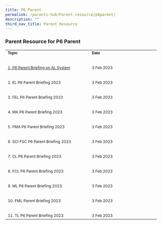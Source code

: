 ```yaml
---
title: P6 Parent
permalink: /parents-hub/Parent-resource/p6parent/
description: ""
third_nav_title: Parent Resource
---
```

### Parent Resource for P6 Parent

<table border="0" cellpadding="0" cellspacing="0" style="width:482px">
	<thead>
	</thead>
	<tbody>
		<tr>
			<td style="width:264px"><span style="font-size:12px"><span style="font-family:Arial,Helvetica,sans-serif"><strong>Topic</strong></span></span></td>
			<td style="width:209px"><span style="font-size:12px"><span style="font-family:Arial,Helvetica,sans-serif"><strong>Date</strong></span></span></td>
		</tr>
		<tr>
			<td style="width:264px">&nbsp;</td>
			<td style="width:209px">&nbsp;</td>
		</tr>
		<tr>
			<td style="width:264px"><a href="https://www.silingpri.moe.edu.sg/files/Parent%20Hub/2023%20P6/P6%20Parent%20Briefing%20on%20AL%20System.pdf"><span style="font-size:12px">1, P6 Parent Briefing on AL System</span></a></td>
			<td style="width:209px"><span style="font-size:12px">3 Feb 2023</span></td>
		</tr>
		<tr>
			<td style="width:264px">&nbsp;</td>
			<td style="width:209px">&nbsp;</td>
		</tr>
		<tr>
			<td style="width:264px"><span style="font-size:12px">2. EL P6 Parent Briefing 2023</span></td>
			<td style="width:209px"><span style="font-size:12px">3 Feb 2023</span></td>
		</tr>
		<tr>
			<td style="width:264px">&nbsp;</td>
			<td style="width:209px">&nbsp;</td>
		</tr>
		<tr>
			<td style="width:264px"><span style="font-size:12px">3. FEL P6 Parent Briefing 2023</span></td>
			<td style="width:209px"><span style="font-size:12px">3 Feb 2023</span></td>
		</tr>
		<tr>
			<td style="width:264px">&nbsp;</td>
			<td style="width:209px">&nbsp;</td>
		</tr>
		<tr>
			<td style="width:264px"><span style="font-size:12px">4. MA P6 Parent Briefing 2023</span></td>
			<td style="width:209px"><span style="font-size:12px">3 Feb 2023</span></td>
		</tr>
		<tr>
			<td style="width:264px">&nbsp;</td>
			<td style="width:209px">&nbsp;</td>
		</tr>
		<tr>
			<td style="width:264px"><span style="font-size:12px">5. FMA P6 Parent Briefing 2023</span></td>
			<td style="width:209px"><span style="font-size:12px">3 Feb 2023</span></td>
		</tr>
		<tr>
			<td style="width:264px">&nbsp;</td>
			<td style="width:209px">&nbsp;</td>
		</tr>
		<tr>
			<td style="width:264px"><span style="font-size:12px">6. SCI FSC P6 Parent Briefing 2023</span></td>
			<td style="width:209px"><span style="font-size:12px">3 Feb 2023</span></td>
		</tr>
		<tr>
			<td style="width:264px">&nbsp;</td>
			<td style="width:209px">&nbsp;</td>
		</tr>
		<tr>
			<td style="width:264px"><span style="font-size:12px">7. CL P6 Parent Briefing 2023</span></td>
			<td style="width:209px"><span style="font-size:12px">3 Feb 2023</span></td>
		</tr>
		<tr>
			<td style="width:264px">&nbsp;</td>
			<td style="width:209px">&nbsp;</td>
		</tr>
		<tr>
			<td style="width:264px"><span style="font-size:12px">8. FCL P6 Parent Briefing 2023</span></td>
			<td style="width:209px"><span style="font-size:12px">3 Feb 2023</span></td>
		</tr>
		<tr>
			<td style="width:264px">&nbsp;</td>
			<td style="width:209px">&nbsp;</td>
		</tr>
		<tr>
			<td style="width:264px"><span style="font-size:12px">9. ML P6 Parent Briefing 2023</span></td>
			<td style="width:209px"><span style="font-size:12px">3 Feb 2023</span></td>
		</tr>
		<tr>
			<td style="width:264px">&nbsp;</td>
			<td style="width:209px">&nbsp;</td>
		</tr>
		<tr>
			<td style="width:264px"><span style="font-size:12px">10. FML Parent Briefing 2023</span></td>
			<td style="width:209px"><span style="font-size:12px">3 Feb 2023</span></td>
		</tr>
		<tr>
			<td style="width:264px">&nbsp;</td>
			<td style="width:209px">&nbsp;</td>
		</tr>
		<tr>
			<td style="width:264px"><span style="font-size:12px">11. TL P6 Parent Briefing 2023</span></td>
			<td style="width:209px"><span style="font-size:12px">3 Feb 2023</span></td>
		</tr>
	</tbody>
</table>

<p>&nbsp;</p>